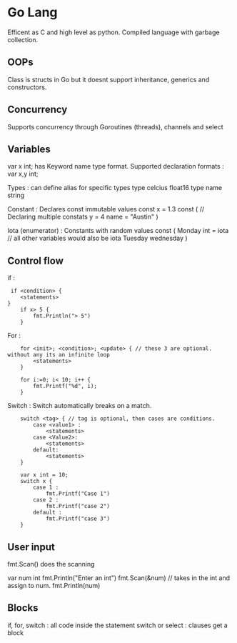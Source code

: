 # Go Lang

Efficent as C and high level as python.
Compiled language with garbage collection.

## OOPs

Class is structs in Go but it doesnt support inheritance, generics and constructors.

## Concurrency 

Supports concurrency through Goroutines (threads), channels and select

## Variables 

var x int; has Keyword name type format.
Supported declaration formats :
    var x,y int;

Types :
    can define alias for specific types
    type celcius float16
    type name string

Constant :
    Declares const immutable values
    const x  = 1.3
    const ( // Declaring multiple constats
        y = 4
        name = "Austin"
    )

Iota (enumerator) :
    Constants with random values
    const (
        Monday int = iota // all other variables would also be iota
        Tuesday
        wednesday 
    )

## Control flow 

if :

```
 if <condition> {
    <statements>
}
    if x> 5 {
        fmt.Println("> 5")
    }
```

For : 
```
    for <init>; <condition>; <update> { // these 3 are optional. without any its an infinite loop
        <statements>
    }

    for i:=0; i< 10; i++ {
        fmt.Printf("%d", i);
    }
```

Switch : 
    Switch automatically breaks on a match.
```
    switch <tag> { // tag is optional, then cases are conditions.
        case <value1> :
            <statements>
        case <Value2>:
            <statements>
        default:
            <statements>
    }

    var x int = 10;
    switch x {
        case 1 :
            fmt.Printf("Case 1")
        case 2 :
            fmt.Printf("case 2")
        default :
            fmt.Printf("case 3")
    }

```

## User input 

fmt.Scan() does the scanning

var num int
fmt.Println("Enter an int")
fmt.Scan(&num) // takes in the int and assign to num.
fmt.Println(num)

## Blocks

if, for, switch : all code inside the statement
switch or select : clauses get a block  


